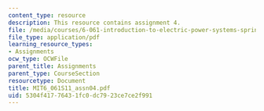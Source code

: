 ```yaml
---
content_type: resource
description: This resource contains assignment 4.
file: /media/courses/6-061-introduction-to-electric-power-systems-spring-2011/5304f41776431fc0dc7923ce7ce2f991_MIT6_061S11_assn04.pdf
file_type: application/pdf
learning_resource_types:
- Assignments
ocw_type: OCWFile
parent_title: Assignments
parent_type: CourseSection
resourcetype: Document
title: MIT6_061S11_assn04.pdf
uid: 5304f417-7643-1fc0-dc79-23ce7ce2f991
---
```

